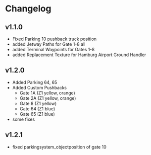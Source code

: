 # Changelog

## v1.1.0

- Fixed Parking 10 pushback truck position
- added Jetway Paths for Gate 1-8 all
- added Terminal Waypoints for Gates 1-8
- added Replacement Texture for Hamburg Airport Ground Handler

## v1.2.0

- Added Parking 64, 65
- Added Custom Pushbacks
  - Gate 1A (Z1 yellow, orange)
  - Gate 2A (Z1 yellow, orange)
  - Gate 8 (Z1 yellow)
  - Gate 64 (Z1 blue)
  - Gate 65 (Z1 blue)
- some fixes

## v1.2.1

- fixed parkingsystem_objectposition of gate 10